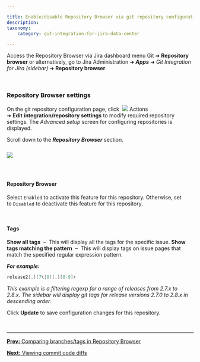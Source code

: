 ```yaml
---

title: Enable/disable Repository Browser via git repository configuration page
description:
taxonomy:
    category: git-integration-for-jira-data-center

---
```


Access the Repository Browser via Jira dashboard menu Git ➜ **Repository browser** or alternatively, go to Jira Administration ➜ _**Apps**_ ➜ _Git Integration for Jira_ _(sidebar)_ ➜ **Repository browser**.

&nbsp;

### Repository Browser settings

On the git repository configuration page, click &nbsp;<img src='/wp-content/uploads/actions-icon.png' /> Actions ➜ **Edit** **integration/repository settings** to modify required repository settings. The _Advanced setup_ screen for configuring repositories is displayed.

Scroll down to the _**Repository Browser**_ section.

<img src='/wp-content/uploads/gij-git-viewer-configuration.png' style='display:block;margin:25px auto;max-width:100%' />

&nbsp;

#### Repository Browser

Select `Enabled` to activate this feature for this repository. Otherwise, set to `Disabled` to deactivate this feature for this repository.

&nbsp;

#### Tags

**Show all tags**  –  This will display all the tags for the specific issue.
**Show tags matching the pattern**  –  This will display tags on issue pages that match the specified regular expression pattern.

_**For example:**_<br>
```java
release2[.](7\|8)[.][0-9]+
```

_This example is a filtering regexp for a range of releases from 2.7.x to 2.8.x. The sidebar will display git tags for release versions 2.7.0 to 2.8.x in descending order._

Click **Update** to save configuration changes for this repository.

&nbsp;
* * *

[**Prev:** Comparing branches/tags in Repository Browser](/git-integration-for-jira-data-center/comparing-branches-tags-in-repository-browser-gij-self-managed)

[**Next:** Viewing commit code diffs](/git-integration-for-jira-data-center/viewing-commit-code-diffs-gij-self-managed)


